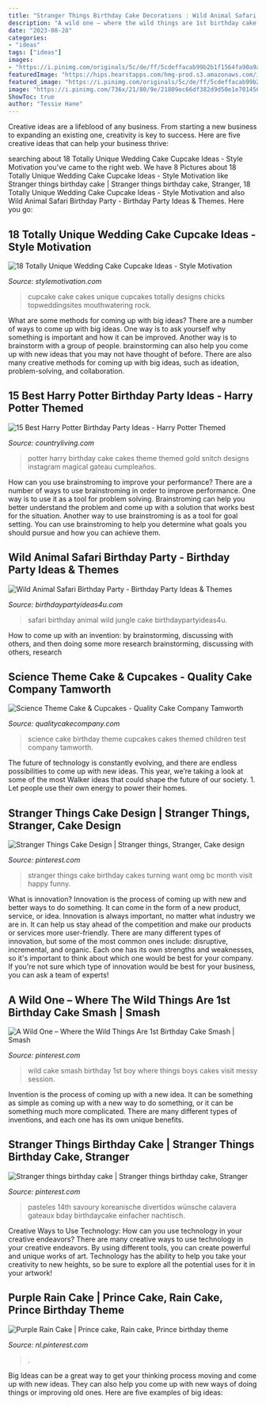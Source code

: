 ```yaml
---
title: "Stranger Things Birthday Cake Decorations : Wild Animal Safari Birthday Party"
description: "A wild one – where the wild things are 1st birthday cake smash"
date: "2023-08-28"
categories:
- "ideas"
tags: ["ideas"]
images:
- "https://i.pinimg.com/originals/5c/de/ff/5cdeffacab99b2b1f1564fa90a9af6b6.jpg"
featuredImage: "https://hips.hearstapps.com/hmg-prod.s3.amazonaws.com/images/harry-potter-birthday-party-golden-snitch-cake-1582912181.jpg?crop=0.6666666666666666xw:1xh;center,top&amp;resize=480:*"
featured_image: "https://i.pinimg.com/originals/5c/de/ff/5cdeffacab99b2b1f1564fa90a9af6b6.jpg"
image: "https://i.pinimg.com/736x/21/80/9e/21809ec66df382d9d50e1e70145646e1--wild-one-cake-smash-boys-wild-one-birthday-cake-boys.jpg"
ShowToc: true
author: "Tessie Hane"
---
```



Creative ideas are a lifeblood of any business. From starting a new business to expanding an existing one, creativity is key to success. Here are five creative ideas that can help your business thrive:

	

		
searching about 18 Totally Unique Wedding Cake Cupcake Ideas - Style Motivation you've came to the right web. We have 8 Pictures about 18 Totally Unique Wedding Cake Cupcake Ideas - Style Motivation like Stranger things birthday cake | Stranger things birthday cake, Stranger, 18 Totally Unique Wedding Cake Cupcake Ideas - Style Motivation and also Wild Animal Safari Birthday Party - Birthday Party Ideas &amp; Themes. Here you go:
		
    
## 18 Totally Unique Wedding Cake Cupcake Ideas - Style Motivation

<img loading=lazy src="https://www.topweddingsites.com/wedding-blog/wp-content/uploads/2014/03/3d965242d9b2f7ea33fa11d940401143.jpg" onerror="this.onerror=null;this.src='https://tse2.mm.bing.net/th?id=OIP.YcVV9AY_okAPQq4GMIY5DQHaJ3&amp;pid=15.1';" alt="18 Totally Unique Wedding Cake Cupcake Ideas - Style Motivation">

_Source: stylemotivation.com_

>cupcake cake cakes unique cupcakes totally designs chicks topweddingsites mouthwatering rock. 

	

What are some methods for coming up with big ideas?
There are a number of ways to come up with big ideas. One way is to ask yourself why something is important and how it can be improved. Another way is to brainstorm with a group of people. brainstorming can also help you come up with new ideas that you may not have thought of before. There are also many creative methods for coming up with big ideas, such as ideation, problem-solving, and collaboration.

    
## 15 Best Harry Potter Birthday Party Ideas - Harry Potter Themed

<img loading=lazy src="https://hips.hearstapps.com/hmg-prod.s3.amazonaws.com/images/harry-potter-birthday-party-golden-snitch-cake-1582912181.jpg?crop=0.6666666666666666xw:1xh;center,top&amp;resize=480:*" onerror="this.onerror=null;this.src='https://tse2.mm.bing.net/th?id=OIP.y9i6vq8oTrUzzvjnpXe2EAHaLH&amp;pid=15.1';" alt="15 Best Harry Potter Birthday Party Ideas - Harry Potter Themed">

_Source: countryliving.com_

>potter harry birthday cake cakes theme themed gold snitch designs instagram magical gateau cumpleaños. 

	

How can you use brainstroming to improve your performance?
There are a number of ways to use brainstroming in order to improve performance. One way is to use it as a tool for problem solving. Brainstroming can help you better understand the problem and come up with a solution that works best for the situation. Another way to use brainstroming is as a tool for goal setting. You can use brainstroming to help you determine what goals you should pursue and how you can achieve them.

    
## Wild Animal Safari Birthday Party - Birthday Party Ideas &amp; Themes

<img loading=lazy src="https://i1.wp.com/www.birthdaypartyideas4u.com/wp-content/uploads/2017/02/Wild-Animal-Safari-Birthday-Party-Cake.jpg" onerror="this.onerror=null;this.src='https://tse3.mm.bing.net/th?id=OIP.hP0txGGjL80-K7vJq1vDWwHaLH&amp;pid=15.1';" alt="Wild Animal Safari Birthday Party - Birthday Party Ideas &amp; Themes">

_Source: birthdaypartyideas4u.com_

>safari birthday animal wild jungle cake birthdaypartyideas4u. 

	

How to come up with an invention: by brainstorming, discussing with others, and then doing some more research
brainstorming, discussing with others, research

    
## Science Theme Cake &amp; Cupcakes - Quality Cake Company Tamworth

<img loading=lazy src="https://w2d8a5y9.stackpathcdn.com/wp-content/uploads/2018/02/science-cake-cupcakes-2.jpg" onerror="this.onerror=null;this.src='https://tse2.mm.bing.net/th?id=OIP.7lgS1ytPwlOiPJsOLJ8tTwHaKq&amp;pid=15.1';" alt="Science Theme Cake &amp; Cupcakes - Quality Cake Company Tamworth">

_Source: qualitycakecompany.com_

>science cake birthday theme cupcakes cakes themed children test company tamworth. 

	

The future of technology is constantly evolving, and there are endless possibilities to come up with new ideas. This year, we’re taking a look at some of the most Walker ideas that could shape the future of our society. 1. Let people use their own energy to power their homes.

    
## Stranger Things Cake Design | Stranger Things, Stranger, Cake Design

<img loading=lazy src="https://i.pinimg.com/originals/c1/fa/9d/c1fa9dd3e41f429bb09eab0582149276.jpg" onerror="this.onerror=null;this.src='https://tse1.mm.bing.net/th?id=OIP.WeeXWnSJD2LBFPg8cQ4lMAHaJ4&amp;pid=15.1';" alt="Stranger Things Cake Design | Stranger things, Stranger, Cake design">

_Source: pinterest.com_

>stranger things cake birthday cakes turning want omg bc month visit happy funny. 

	

What is innovation?
Innovation is the process of coming up with new and better ways to do something. It can come in the form of a new product, service, or idea. Innovation is always important, no matter what industry we are in. It can help us stay ahead of the competition and make our products or services more user-friendly.
There are many different types of innovation, but some of the most common ones include: disruptive, incremental, and organic. Each one has its own strengths and weaknesses, so it's important to think about which one would be best for your company. If you're not sure which type of innovation would be best for your business, you can ask a team of experts!

    
## A Wild One – Where The Wild Things Are 1st Birthday Cake Smash | Smash

<img loading=lazy src="https://i.pinimg.com/736x/21/80/9e/21809ec66df382d9d50e1e70145646e1--wild-one-cake-smash-boys-wild-one-birthday-cake-boys.jpg" onerror="this.onerror=null;this.src='https://tse3.mm.bing.net/th?id=OIP.uNQILvuFgJbdV_kMpyr2CgHaIX&amp;pid=15.1';" alt="A Wild One – Where the Wild Things Are 1st Birthday Cake Smash | Smash">

_Source: pinterest.com_

>wild cake smash birthday 1st boy where things boys cakes visit messy session. 

	

Invention is the process of coming up with a new idea. It can be something as simple as coming up with a new way to do something, or it can be something much more complicated. There are many different types of inventions, and each one has its own unique benefits.

    
## Stranger Things Birthday Cake | Stranger Things Birthday Cake, Stranger

<img loading=lazy src="https://i.pinimg.com/736x/ba/32/e2/ba32e2e0a97baeac099d3904c335f6d7.jpg" onerror="this.onerror=null;this.src='https://tse4.mm.bing.net/th?id=OIP.wQ_A8aFqL6C0e83DByM-WwHaFj&amp;pid=15.1';" alt="Stranger things birthday cake | Stranger things birthday cake, Stranger">

_Source: pinterest.com_

>pasteles 14th savoury koreanische divertidos wünsche calavera gateaux bday birthdaycake einfacher nachtisch. 

	

Creative Ways to Use Technology: How can you use technology in your creative endeavors?
There are many creative ways to use technology in your creative endeavors. By using different tools, you can create powerful and unique works of art. Technology has the ability to help you take your creativity to new heights, so be sure to explore all the potential uses for it in your artwork!

    
## Purple Rain Cake | Prince Cake, Rain Cake, Prince Birthday Theme

<img loading=lazy src="https://i.pinimg.com/originals/5c/de/ff/5cdeffacab99b2b1f1564fa90a9af6b6.jpg" onerror="this.onerror=null;this.src='https://tse1.mm.bing.net/th?id=OIP.uK5FyVSHGexHpb3M1wi1ZQHaME&amp;pid=15.1';" alt="Purple Rain Cake | Prince cake, Rain cake, Prince birthday theme">

_Source: nl.pinterest.com_

>. 

	

Big Ideas can be a great way to get your thinking process moving and come up with new ideas. They can also help you come up with new ways of doing things or improving old ones. Here are five examples of big ideas: 


